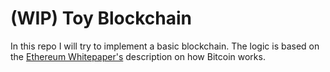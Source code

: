 # (WIP) Toy Blockchain

In this repo I will try to implement a basic blockchain.
The logic is based on the [Ethereum Whitepaper's](https://ethereum.org/en/whitepaper/#bitcoin-as-a-state-transition-system)
description on how Bitcoin works.

